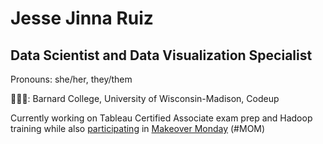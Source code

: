 <!--
**jessejinnaruiz/jessejinnaruiz** is a ✨ _special_ ✨ repository because its `README.md` (this file) appears on your GitHub profile. yaya -->

# Jesse Jinna Ruiz
## Data Scientist and Data Visualization Specialist
<p> Pronouns: she/her, they/them </p>
<p> 👩🏽‍🎓: Barnard College, University of Wisconsin-Madison, Codeup </p>
<p> Currently working on Tableau Certified Associate exam prep and Hadoop training while also <a href="https://public.tableau.com/profile/jesse.ruiz/#!/">participating</a> in <a href="https://www.makeovermonday.co.uk/">Makeover Monday</a> (#MOM) </p>